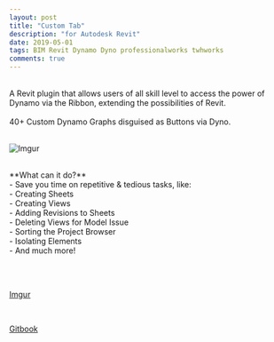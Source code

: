 ```yaml
---
layout: post
title: "Custom Tab"
description: "for Autodesk Revit"
date: 2019-05-01
tags: BIM Revit Dynamo Dyno professionalworks twhworks
comments: true
---
```

<br>
A Revit plugin that allows users of all skill level to access the power of Dynamo via the Ribbon, extending the possibilities of Revit.
<br><br>
40+ Custom Dynamo Graphs disguised as Buttons via Dyno.
<br><br>

![Imgur](https://i.imgur.com/X5nylig.png) 

<br>
**What can it do?**
<br> - Save you time on repetitive & tedious tasks, like: 
<br> - Creating Sheets
<br> - Creating Views
<br> - Adding Revisions to Sheets
<br> - Deleting Views for Model Issue
<br> - Sorting the Project Browser
<br> - Isolating Elements
<br> - And much more!

<br><br>

[Imgur](https://i.imgur.com/DhCtAGY.gifv)

<br>

[Gitbook](https://bates-smart.gitbook.io/bates-smart-tab/)
<br><br>
